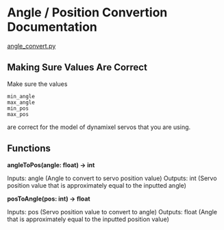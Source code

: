 # Angle / Position Convertion Documentation

[angle_convert.py](/src/robot_parts/utils/angle_convert.py)

## Making Sure Values Are Correct

Make sure the values
```
min_angle
max_angle
min_pos
max_pos
```
are correct for the model of dynamixel servos that you are using.

## Functions

**angleToPos(angle: float) -> int**

Inputs: angle (Angle to convert to servo position value)
Outputs: int (Servo position value that is approximately equal to the inputted angle)

**posToAngle(pos: int) -> float**

Inputs: pos (Servo position value to convert to angle)
Outputs: float (Angle that is approximately equal to the inputted position value)